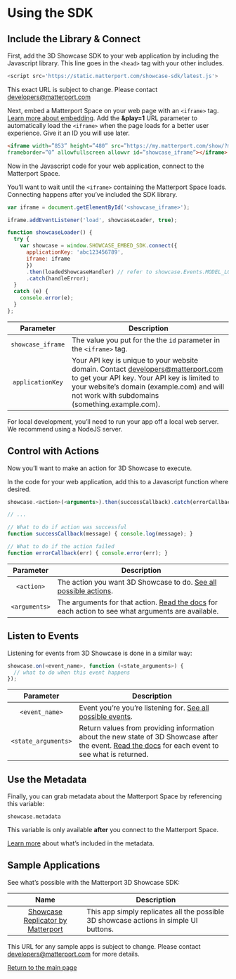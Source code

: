 # Using the SDK



## Include the Library & Connect

First, add the 3D Showcase SDK to your web application by including the Javascript library. This line goes in the `<head>` tag with your other includes.

```javascript
<script src='https://static.matterport.com/showcase-sdk/latest.js'>
```

This exact URL is subject to change.  Please contact <developers@matterport.com>

Next, embed a Matterport Space on your web page with an `<iframe>` tag. [Learn more about embedding](https://support.matterport.com/hc/en-us/articles/115004549347-Embed-a-Space-with-an-iframe-). Add the **&play=1** URL parameter to automatically load the `<iframe>` when the page loads for a better user experience. Give it an ID you will use later.

```html
<iframe width=”853” height=”480” src=”https://my.matterport.com/show/?m=SxQL3iGyoDo&play=1”
frameborder=”0” allowfullscreen allowvr id=”showcase_iframe”></iframe>
```

Now in the Javascript code for your web application, connect to the Matterport Space.

You’ll want to wait until the `<iframe>` containing the Matterport Space loads. Connecting happens after you’ve included the SDK library.

``` javascript
var iframe = document.getElementById('<showcase_iframe>');

iframe.addEventListener('load', showcaseLoader, true);

function showcaseLoader() {
  try {
    var showcase = window.SHOWCASE_EMBED_SDK.connect({
      applicationKey: 'abc123456789',
      iframe: iframe
      })
      .then(loadedShowcaseHandler) // refer to showcase.Events.MODEL_LOADED docs
      .catch(handleError);
  }
  catch (e) {
    console.error(e);
  }
};
```

Parameter | Description
:---: | ---
`showcase_iframe` | The value you put for the the `id` parameter in the `<iframe>` tag.
`applicationKey` | Your API key is unique to your website domain. Contact <developers@matterport.com> to get your API key. Your API key is limited to your website’s domain (example.com) and will not work with subdomains (something.example.com).


For local development, you’ll need to run your app off a local web server. We recommend using a NodeJS server.



## Control with Actions

Now you’ll want to make an action for 3D Showcase to execute.

In the code for your web application, add this to a Javascript function where desired.

```javascript
showcase.<action>(<arguments>).then(successCallback).catch(errorCallback);

// ...

// What to do if action was successful
function successCallback(message) { console.log(message); }

// What to do if the action failed
function errorCallback(err) { console.error(err); }
```

Parameter | Description
:---: | ---
`<action>` | The action you want 3D Showcase to do. [See all possible actions](actions.md).
`<arguments>` | The arguments for that action. [Read the docs](actions.md) for each action to see what arguments are available.



## Listen to Events

Listening for events from 3D Showcase is done in a similar way:

```javascript
showcase.on(<event_name>, function (<state_arguments>) {
  // what to do when this event happens
});
```

Parameter | Description
:-----: | -----
`<event_name>` | Event you’re you’re listening for. [See all possible events](events.md).
`<state_arguments>` | Return values from providing information about the new state of 3D Showcase after the event. [Read the docs](events.md) for each event to see what is returned.



## Use the Metadata

Finally, you can grab metadata about the Matterport Space by referencing this variable:

```
showcase.metadata
```

This variable is only available **after** you connect to the Matterport Space.

[Learn more](metadata.md) about what’s included in the metadata.



## Sample Applications

See what’s possible with the Matterport 3D Showcase SDK:

Name | Description
:---: | ---
[Showcase Replicator by Matterport](https://matterport.github.io/showcase-sdk-sample-app/app/) | This app simply replicates all the possible 3D showcase actions in simple UI buttons.

This URL for any sample apps is subject to change.  Please contact <developers@matterport.com> for more details.


[Return to the main page](index.md)
